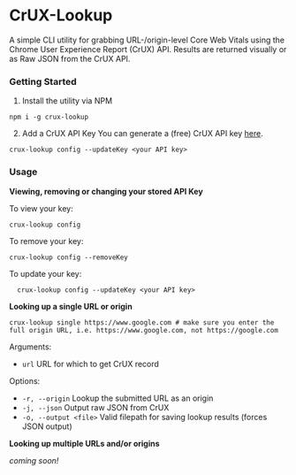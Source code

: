 # CrUX-Lookup

A simple CLI utility for grabbing URL-/origin-level Core Web Vitals using the Chrome User Experience Report (CrUX) API. Results are returned visually or as Raw JSON from the CrUX API.

### Getting Started

1. Install the utility via NPM

```shell
npm i -g crux-lookup
```

2. Add a CrUX API Key
   You can generate a (free) CrUX API key [here](https://developers.google.com/web/tools/chrome-user-experience-report/api/guides/getting-started).

```shell
crux-lookup config --updateKey <your API key>
```

### Usage

**Viewing, removing or changing your stored API Key**

To view your key:

```shell
crux-lookup config
```

To remove your key:

```shell
crux-lookup config --removeKey
```

To update your key:

```shell
  crux-lookup config --updateKey <your API key>
```

**Looking up a single URL or origin**

```shell
crux-lookup single https://www.google.com # make sure you enter the full origin URL, i.e. https://www.google.com, not https://google.com
```

Arguments:

- `url` URL for which to get CrUX record

Options:

- `-r, --origin` Lookup the submitted URL as an origin
- `-j, --json` Output raw JSON from CrUX
- `-o, --output <file>` Valid filepath for saving lookup results (forces JSON output)

**Looking up multiple URLs and/or origins**

_coming soon!_
